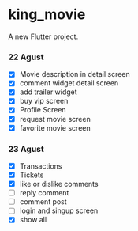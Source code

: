 # king_movie

A new Flutter project.
### 22 Agust
- [x] Movie description in detail screen
- [x] comment widget detail screen
- [x] add trailer widget
- [x] buy vip screen
- [x] Profile Screen
- [x] request movie screen
- [x] favorite movie screen
  
### 23 Agust
- [x] Transactions
- [x] Tickets
- [x] like or dislike comments
- [ ] reply comment
- [ ] comment post
- [ ] login and singup screen
- [x] show all
